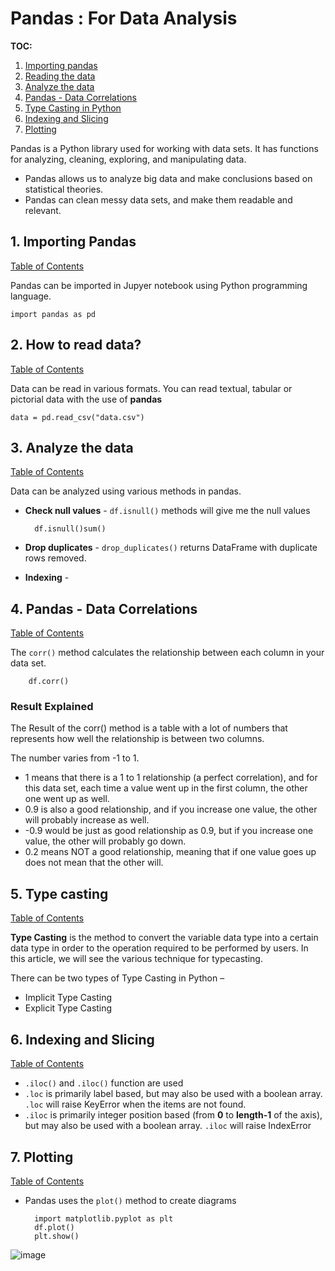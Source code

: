 # Pandas : For Data Analysis

<a class="anchor" id="0.1"></a>
**TOC:**
1. [Importing pandas](#1)
2. [Reading the data](#2)
3. [Analyze the data](#3)
4. [Pandas - Data Correlations](#4)
5. [Type Casting in Python](#5)
6. [Indexing and Slicing](#6)
7. [Plotting](#7)

Pandas is a Python library used for working with data sets. It has functions for analyzing, cleaning, exploring, and manipulating data.

- Pandas allows us to analyze big data and make conclusions based on statistical theories.
- Pandas can clean messy data sets, and make them readable and relevant.

## **1. Importing Pandas** <a class="anchor" id="1"></a>
[Table of Contents](#0.1)

Pandas can be imported in Jupyer notebook using Python programming language.

    import pandas as pd
    
## **2. How to read data?** <a class="anchor" id="2"></a>
[Table of Contents](#0.1)

Data can be read in various formats. You can read textual, tabular or pictorial data with the use of **pandas**

    data = pd.read_csv("data.csv")
 
## **3. Analyze the data** <a class="anchor" id="3"></a>
[Table of Contents](#0.1)

Data can be analyzed using various methods in pandas. 
    
- **Check null values** - `df.isnull()` methods will give me the null values

        df.isnull()sum()
   
- **Drop duplicates** - `drop_duplicates()` returns DataFrame with duplicate rows removed.
    
- **Indexing** - 

## **4. Pandas - Data Correlations** <a class="anchor" id="4"></a>
[Table of Contents](#0.1)

The `corr()` method calculates the relationship between each column in your data set.

        df.corr()
        
### Result Explained

The Result of the corr() method is a table with a lot of numbers that represents how well the relationship is between two columns.

The number varies from -1 to 1.

- 1 means that there is a 1 to 1 relationship (a perfect correlation), and for this data set, each time a value went up in the first column, the other one went up as well.
- 0.9 is also a good relationship, and if you increase one value, the other will probably increase as well.
- -0.9 would be just as good relationship as 0.9, but if you increase one value, the other will probably go down.
- 0.2 means NOT a good relationship, meaning that if one value goes up does not mean that the other will.

## **5. Type casting**<a class="anchor" id="5"></a>
[Table of Contents](#0.1)

**Type Casting** is the method to convert the variable data type into a certain data type in order to the operation required to be performed by users. In this article, we will see the various technique for typecasting.

There can be two types of Type Casting in Python –

- Implicit Type Casting
- Explicit Type Casting

## **6. Indexing and Slicing**<a class="anchor" id="6"></a>
[Table of Contents](#0.1)

- `.iloc()` and `.iloc()` function are used 
- `.loc` is primarily label based, but may also be used with a boolean array. `.loc` will raise KeyError when the items are not found. 
- `.iloc` is primarily integer position based (from **0** to **length-1** of the axis), but may also be used with a boolean array. `.iloc` will raise IndexError

## **7. Plotting**<a class="anchor" id="7"></a>
[Table of Contents](#0.1)

- Pandas uses the `plot()` method to create diagrams

        import matplotlib.pyplot as plt
        df.plot()
        plt.show()
   
![image](https://user-images.githubusercontent.com/35486320/193227923-fac41eb5-fd63-4adf-9ef9-d049e3875450.png)

